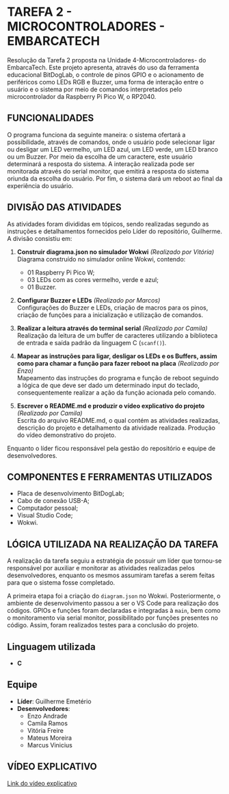 # TAREFA 2 - MICROCONTROLADORES - EMBARCATECH

Resolução da Tarefa 2 proposta na Unidade 4-Microcontroladores- do EmbarcaTech. Este projeto apresenta, através do uso da ferramenta educacional BitDogLab, o controle de pinos GPIO e o acionamento de periféricos como LEDs RGB e Buzzer, uma forma de interação entre o usuário e o sistema por meio de comandos interpretados pelo microcontrolador da Raspberry Pi Pico W, o RP2040.

## FUNCIONALIDADES

O programa funciona da seguinte maneira: o sistema ofertará a possibilidade, através de comandos, onde o usuário pode selecionar ligar ou desligar um LED vermelho, um LED azul, um LED verde, um LED branco ou um Buzzer. Por meio da escolha de um caractere, este usuário determinará a resposta do sistema. A interação realizada pode ser monitorada através do serial monitor, que emitirá a resposta do sistema oriunda da escolha do usuário. Por fim, o sistema dará um reboot ao final da experiência do usuário.

## DIVISÃO DAS ATIVIDADES

As atividades foram divididas em  tópicos, sendo realizadas segundo as instruções e detalhamentos fornecidos pelo Líder do repositório, Guilherme. A divisão consistiu em:

1. **Construir diagrama.json no simulador Wokwi** *(Realizado por Vitória)*  
   Diagrama construído no simulador online Wokwi, contendo:  
   - 01 Raspberry Pi Pico W;  
   - 03 LEDs com as cores vermelho, verde e azul;  
   - 01 Buzzer.  

2. **Configurar Buzzer e LEDs** *(Realizado por Marcos)*  
   Configurações do Buzzer e LEDs, criação de macros para os pinos, criação de funções para a inicialização e utilização de comandos.

3. **Realizar a leitura através do terminal serial** *(Realizado por Camila)*  
   Realização da leitura de um buffer de caracteres utilizando a biblioteca de entrada e saída padrão da linguagem C (`scanf()`).

4. **Mapear as instruções para ligar, desligar os LEDs e os Buffers, assim como para chamar a função para fazer reboot na placa** *(Realizado por Enzo)*  
   Mapeamento das instruções do programa e função de reboot seguindo a lógica de que deve ser dado um determinado input do teclado, consequentemente realizar a ação da função acionada pelo comando.

5. **Escrever o README.md e produzir o vídeo explicativo do projeto** *(Realizado por Camila)*  
   Escrita do arquivo README.md, o qual contém as atividades realizadas, descrição do projeto e detalhamento da atividade realizada. Produção do vídeo demonstrativo do projeto.

Enquanto o líder ficou responsável pela gestão do repositório e equipe de desenvolvedores.

## COMPONENTES E FERRAMENTAS UTILIZADOS

- Placa de desenvolvimento BitDogLab;  
- Cabo de conexão USB-A;  
- Computador pessoal;  
- Visual Studio Code;
- Wokwi.

## LÓGICA UTILIZADA NA REALIZAÇÃO DA TAREFA

A realização da tarefa seguiu a estratégia de possuir um líder que tornou-se responsável por auxiliar e monitorar as atividades realizadas pelos desenvolvedores, enquanto os mesmos assumiram tarefas a serem feitas para que o sistema fosse completado.  

A primeira etapa foi a criação do `diagram.json` no Wokwi. Posteriormente, o ambiente de desenvolvimento passou a ser o VS Code para realização dos códigos. GPIOs e funções foram declaradas e integradas à `main`, bem como o monitoramento via serial monitor, possibilitado por funções presentes no código. Assim, foram realizados testes para a conclusão do projeto.

## Linguagem utilizada
- **C**
## Equipe

- **Líder**: Guilherme Emetério  
- **Desenvolvedores**:  
  - Enzo Andrade  
  - Camila Ramos
  - Vitória Freire  
  - Mateus Moreira  
  - Marcus Vinicius  

## VÍDEO EXPLICATIVO
[Link do vídeo explicativo](https://drive.google.com/file/d/1-DOH7xbc-Dg-j-RNW30uRvXeKxhxaeau/view?usp=sharing)
